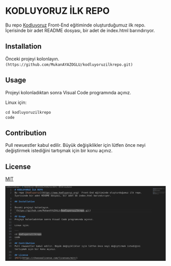 # KODLUYORUZ İLK REPO
Bu repo [Kodluyoruz](https://www.kodluyoruz.org)  Front-End eğitiminde oluşturduğumuz ilk repo. İçerisinde bir adet README dosyası, bir adet de index.html barındırıyor.

## Installation

Önceki projeyi kolonlayın.
`(https://github.com/MukanAYAZOGLU/kodluyoruzilkrepo.git)
`
## Usage
Projeyi kolonladıktan sonra Visual Code programında açınız.

Linux için: 

```
cd kodluyoruzilkrepo
code
```
## Contribution
Pull rewuestler kabul edilir. Büyük değişiklikler için lütfen önce neyi değiştirmek istediğini tartışmak için bir konu açınız.

## License
[MIT](https://choosealicense.com/licenses/mit/)

![İlk Repo Ekran Görüntüsü](https://github.com/MukanAYAZOGLU/kodluyoruzilkrepo/blob/main/Kodluyoruz%C4%B0lkRepoCalismasi.png)
